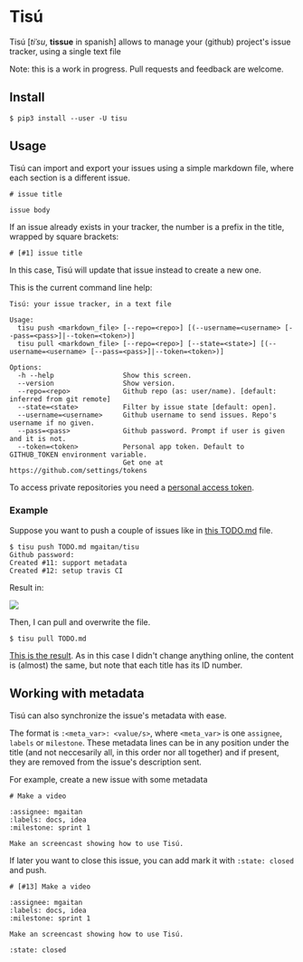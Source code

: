 # Tisú


Tisú [*tiˈsu*, **tissue** in spanish] allows to manage your (github) project's issue tracker, using a single text file

Note: this is a work in progress. Pull requests and feedback are welcome.

## Install

```
$ pip3 install --user -U tisu
```

## Usage

Tisú can import and export your issues using a simple markdown file, where each section
is a different issue.

```
# issue title

issue body

```

If an issue already exists in your tracker, the number is a prefix in the title, wrapped
by square brackets:

```
# [#1] issue title
```

In this case, Tisú will update that issue instead to create a new one.

This is the current command line help:

```
Tisú: your issue tracker, in a text file

Usage:
  tisu push <markdown_file> [--repo=<repo>] [(--username=<username> [--pass=<pass>]|--token=<token>)]
  tisu pull <markdown_file> [--repo=<repo>] [--state=<state>] [(--username=<username> [--pass=<pass>]|--token=<token>)]

Options:
  -h --help                 Show this screen.
  --version                 Show version.
  --repo=<repo>             Github repo (as: user/name). [default: inferred from git remote]
  --state=<state>           Filter by issue state [default: open].
  --username=<username>     Github username to send issues. Repo's username if no given.
  --pass=<pass>             Github password. Prompt if user is given and it is not.
  --token=<token>           Personal app token. Default to GITHUB_TOKEN environment variable.
                            Get one at https://github.com/settings/tokens
```


To access private repositories you need a [personal access token](https://github.com/settings/tokens).


### Example

Suppose you want to push a couple of issues like in
[this TODO.md](https://github.com/mgaitan/tisu/blob/caf8cdd34d7dea04e7e36a23a4e08748364f09c5/TODO.md)
file.

```
$ tisu push TODO.md mgaitan/tisu
Github password:
Created #11: support metadata
Created #12: setup travis CI
```

Result in:

![](https://cloud.githubusercontent.com/assets/2355719/13778398/451fa440-ea94-11e5-985d-84d8770cf531.png)

Then, I can pull and overwrite the file.

```
$ tisu pull TODO.md
```

[This is the result](https://github.com/mgaitan/tisu/blob/07c478a15f0dd12b5f5ba1a7636f9703e9f201fc/TODO.md).
As in this case I didn't change anything online, the content is (almost) the same, but note that
each title has its ID number.

## Working with metadata

Tisú can also synchronize the issue's metadata with ease.

The format is `:<meta_var>: <value/s>`, where `<meta_var>` is one `assignee`, `labels`
or `milestone`. These metadata lines can be in any position under the title (and not
neccesarily all, in this order nor all together) and if present,
they are removed from the issue's description sent.

For example, create a new issue with some metadata

```
# Make a video

:assignee: mgaitan
:labels: docs, idea
:milestone: sprint 1

Make an screencast showing how to use Tisú.

```

If later you want to close this issue, you can add mark it with `:state: closed` and push.

```
# [#13] Make a video

:assignee: mgaitan
:labels: docs, idea
:milestone: sprint 1

Make an screencast showing how to use Tisú.

:state: closed
```
